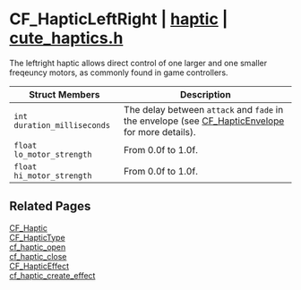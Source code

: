 # CF_HapticLeftRight | [haptic](https://github.com/RandyGaul/cute_framework/blob/master/docs/haptic/README.md) | [cute_haptics.h](https://github.com/RandyGaul/cute_framework/blob/master/include/cute_haptics.h)

The leftright haptic allows direct control of one larger and one smaller freqeuncy motors, as commonly found in game controllers.

Struct Members | Description
--- | ---
`int duration_milliseconds` | The delay between `attack` and `fade` in the envelope (see [CF_HapticEnvelope](https://github.com/RandyGaul/cute_framework/blob/master/docs/haptic/cf_hapticenvelope.md) for more details).
`float lo_motor_strength` | From 0.0f to 1.0f.
`float hi_motor_strength` | From 0.0f to 1.0f.

## Related Pages

[CF_Haptic](https://github.com/RandyGaul/cute_framework/blob/master/docs/haptic/cf_haptic.md)  
[CF_HapticType](https://github.com/RandyGaul/cute_framework/blob/master/docs/haptic/cf_haptictype.md)  
[cf_haptic_open](https://github.com/RandyGaul/cute_framework/blob/master/docs/haptic/cf_haptic_open.md)  
[cf_haptic_close](https://github.com/RandyGaul/cute_framework/blob/master/docs/haptic/cf_haptic_close.md)  
[CF_HapticEffect](https://github.com/RandyGaul/cute_framework/blob/master/docs/haptic/cf_hapticeffect.md)  
[cf_haptic_create_effect](https://github.com/RandyGaul/cute_framework/blob/master/docs/haptic/cf_haptic_create_effect.md)  
